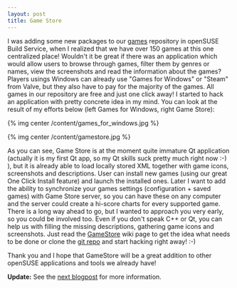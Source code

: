 ```yaml
---
layout: post
title: Game Store
---
```


I was adding some new packages to our [games](http://download.opensuse.org/repositories/games/) repository in openSUSE Build Service, when I realized that we have over 150 games at this one centralized place! Wouldn't it be great if there was an application which would allow users to browse through games, filter them by genres or names, view the screenshots and read the information about the games? Players usings Windows can already use  "Games for Windows" or "Steam" from Valve, but they also have to pay for the majority of the games. All games in our repository are free and just one click away! I started to hack an application with pretty concrete idea in my mind. You can look at the result of my efforts below (left Games for Windows, right Game Store):

{% img center /content/games_for_windows.jpg %}

{% img center /content/gamestore.jpg %}

As you can see, Game Store is at the moment quite immature Qt application (actually it is my first Qt app, so my Qt skills suck pretty much right now :-) ), but it is already able to load locally stored XML together with game icons, screenshots and descriptions. User can install new games (using our great One Click Install feature) and launch the installed ones. Later I want to add the ability to synchronize your games settings (configuration + saved games) with Game Store server, so you can have these on any computer and the server could create a hi-score charts for every supported game. There is a long way ahead to go, but I wanted to approach you very early, so you could be involved too. Even if you don't speak C++ or Qt, you can help us with filling the missing descriptions, gathering game icons and screenshots. Just read the [GameStore](http://en.opensuse.org/GameStore) wiki page to get the idea what needs to be done or clone the [git repo](http://gitorious.org/opensuse/gamestore) and start hacking right away! :-)

Thank you and I hope that GameStore will be a great addition to other openSUSE applications and tools we already have!

**Update:** See the [next blogpost](/hackweek-gamestore/) for more information.
